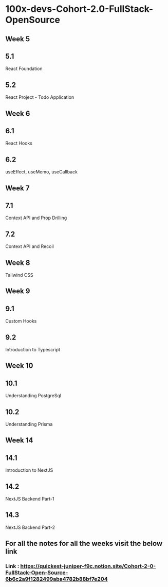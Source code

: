 # 100x-devs-Cohort-2.0-FullStack-OpenSource

## Week 5

## 5.1 
React Foundation
## 5.2
React Project - Todo Application

## Week 6

## 6.1
React Hooks
## 6.2
useEffect, useMemo, useCallback

## Week 7

## 7.1
Context API and Prop Drilling
## 7.2
Context API and Recoil


## Week 8

Tailwind CSS

## Week 9

## 9.1
Custom Hooks
## 9.2
Introduction to Typescript

## Week 10

## 10.1
Understanding PostgreSql
## 10.2
Understanding Prisma


## Week 14

## 14.1
Introduction to NextJS
## 14.2
NextJS Backend Part-1
## 14.3
NextJS Backend Part-2

## For all the notes for all the weeks visit the below link

### Link : https://quickest-juniper-f9c.notion.site/Cohort-2-0-FullStack-Open-Source-6b6c2a9f1282499aba4782b88bf7e204


